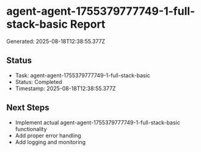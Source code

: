 # agent-agent-1755379777749-1-full-stack-basic Report

Generated: 2025-08-18T12:38:55.377Z

## Status
- Task: agent-agent-1755379777749-1-full-stack-basic
- Status: Completed
- Timestamp: 2025-08-18T12:38:55.377Z

## Next Steps
- Implement actual agent-agent-1755379777749-1-full-stack-basic functionality
- Add proper error handling
- Add logging and monitoring
